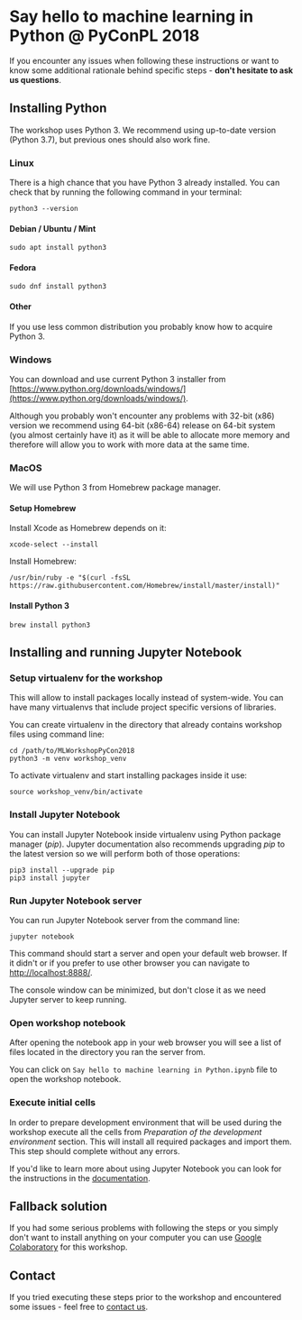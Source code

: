 # Say hello to machine learning in Python @ PyConPL 2018
If you encounter any issues when following these instructions or want to know some additional rationale behind specific
steps - **don't hesitate to ask us questions**.

## Installing Python
The workshop uses Python 3. We recommend using up-to-date version (Python 3.7), but previous ones should also work fine.

### Linux
There is a high chance that you have Python 3 already installed. You can check that by running the following command in
your terminal:
```
python3 --version
```

#### Debian / Ubuntu / Mint
```
sudo apt install python3
```
#### Fedora
```
sudo dnf install python3
```
#### Other
If you use less common distribution you probably know how to acquire Python 3.

### Windows
You can download and use current Python 3 installer from
[https://www.python.org/downloads/windows/](https://www.python.org/downloads/windows/).

Although you probably won't encounter any problems with 32-bit (x86) version we recommend using 64-bit (x86-64) release
on 64-bit system (you almost certainly have it) as it will be able to allocate more memory and therefore will allow you
to work with more data at the same time.

### MacOS
We will use Python 3 from Homebrew package manager.
#### Setup Homebrew
Install Xcode as Homebrew depends on it:
```
xcode-select --install
```

Install Homebrew:
```
/usr/bin/ruby -e "$(curl -fsSL https://raw.githubusercontent.com/Homebrew/install/master/install)"
```

#### Install Python 3
```
brew install python3
```

## Installing and running Jupyter Notebook
### Setup virtualenv for the workshop
This will allow to install packages locally instead of system-wide. You can have many virtualenvs that include project
specific versions of libraries.

You can create virtualenv in the directory that already contains workshop files using command line:
```
cd /path/to/MLWorkshopPyCon2018
python3 -m venv workshop_venv
```

To activate virtualenv and start installing packages inside it use:
```
source workshop_venv/bin/activate
```

### Install Jupyter Notebook
You can install Jupyter Notebook inside virtualenv using Python package manager (*pip*). Jupyter documentation also
recommends upgrading *pip* to the latest version so we will perform both of those operations:
```
pip3 install --upgrade pip
pip3 install jupyter 
```

### Run Jupyter Notebook server
You can run Jupyter Notebook server from the command line:
```
jupyter notebook
```

This command should start a server and open your default web browser. If it didn't or if you prefer to use other browser
you can navigate to [http://localhost:8888/](http://localhost:8888/). 

The console window can be minimized, but don't close it as we need Jupyter server to keep running.

### Open workshop notebook
After opening the notebook app in your web browser you will see a list of files located in the directory you ran the
server from.

You can click on `Say hello to machine learning in Python.ipynb` file to open the workshop notebook.

### Execute initial cells
In order to prepare development environment that will be used during the workshop execute all the cells from
*Preparation of the development environment* section. This will install all required packages and import them. This step
should complete without any errors.

If you'd like to learn more about using Jupyter Notebook you can look for the instructions in the
[documentation](https://jupyter-notebook.readthedocs.io/en/latest/index.html).

## Fallback solution
If you had some serious problems with following the steps or you simply don't want to install anything on your computer
you can use [Google Colaboratory](https://colab.research.google.com) for this workshop.


## Contact
If you tried executing these steps prior to the workshop and encountered some issues - feel free to
[contact us](mailto:mkm0796@gmail.com,dominik.pieczynski@gmail.com).
